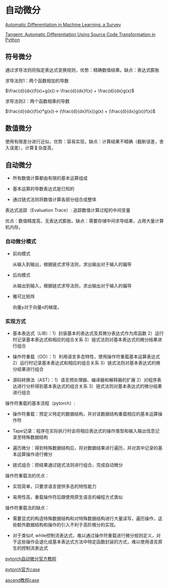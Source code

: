 # 自动微分

[Automatic Differentiation
in Machine Learning: a Survey](https://arxiv.org/pdf/1502.05767)

[Tangent: Automatic Differentiation Using Source
Code Transformation in Python](https://arxiv.org/pdf/1711.02712)

## 符号微分

通过求导法则将指定表达式变换规则，优势：精确数值结果。缺点：表达式膨胀

求导法则1：两个函数相加的导数

$\frac{d}{dx}(f(x)+g(x))-> \frac{d}{dx}f(x) + \frac{d}{dx}g(x)$

求导法则2：两个函数相乘的导数

$\frac{d}{dx}(f(x)*g(x))-> (\frac{d}{dx}f(x))g(x) + (\frac{d}{dx}g(x))f(x)$

## 数值微分

使用有限差分进行近似，优势：容易实现，缺点：计算结果不精确（截断误差，舍入误差），计算复杂度高，

## 自动微分

- 所有数值计算都由有限的基本运算组成

- 基本运算的导数表达式是已知的

- 通过链式法则将数值计算各部分组合成整体

表达式追踪（Evaluation Trace）: 追踪数值计算过程的中间变量

优点：数值精度高，无表达式膨胀。缺点：需要存储中间求导结果，占用大量计算机内存。

### 自动微分模式

- 前向模式
  
  从输入到输出，根据链式求导法则，求出输出对于输入的偏导

- 后向模式
  
  从输出到输入，根据链式求导法则，求出输出对于输入的偏导

- 雅可比矩阵
  
  向量y对于向量x的梯度。

### 实现方式

- 基本表达式（LIB）：1）封装基本的表达式及其微分表达式作为库函数 2）运行时记录基本表达式和相应的组合关系 3）链式法则对基本表达式的微分结果进行组合

- 操作符重载（OO）：1）利用语言多态特性，使用操作符重载基本运算表达式 2）运行时记录基本表达式和相应的组合关系 3）链式法则对基本表达式的微分结果进行组合

- 源码转换法（AST）：1）语言预处理器、编译器和解释器的扩展 2）对程序表达进行分析得到基本表达式的组合关系 3）链式法则对基本表达式的微分结果进行组合

操作符重载的基本流程（pytorch）:

- 操作符重载：预定义特定的数据结构，并对该数据结构重载相应的基本运算操作符

- Tape记录：程序在实际执行时会将相应表达式的操作类型和输入输出信息记录至特殊数据结构

- 遍历微分：得到特殊数据结构后，将对数据结果进行遍历，并对其中记录的基本运算操作进行微分

- 链式组合：把结果通过链式法则进行组合，完成自动微分

操作符重载法的优点：

- 实现简单，只要求语言提供多态的特性能力

- 易用性高，重载操作符后跟使用原生语言的编程方式类似

操作符重载法的缺点：

- 需要显式的构造特殊数据结构和对特殊数据结构进行大量读写，遍历操作，这些额外数据结构和操作的引入不利于高阶微分的实现。

- 对于类似if, while控制流表达式，难以通过操作符重载进行微分规则定义，对于这些操作会退化成基本表达式方法中特定函数封装的方式，难以使用语言原生的控制流表达式

[pytorch自动微分官方教程](https://pytorch.org/tutorials/beginner/blitz/autograd_tutorial.html)

[pytorch官方case](https://colab.research.google.com/drive/1VpeE6UvEPRz9HmsHh1KS0XxXjYu533EC)

[ascend教程case]([https://github.com/chenzomi12/AISystem/blob/main/05Framework/02AutoDiff/06ReversedMode.ipynb)
